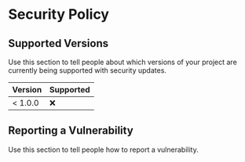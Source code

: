 # Security Policy

## Supported Versions

Use this section to tell people about which versions of your project are
currently being supported with security updates.

| Version | Supported          |
| ------- | ------------------ |
| < 1.0.0   | :x:                |

## Reporting a Vulnerability

Use this section to tell people how to report a vulnerability.

